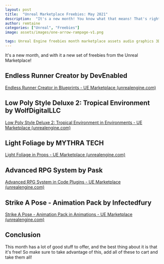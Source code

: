 ```yaml
---
layout: post
title:  "Unreal Marketplace Freebies: May 2021"
description:  "It's a new month! You know what that means! That's right, more freebies from the Unreal Marketplace!"
author: remtaine
categories: ["Unreal", "Freebies"]
image: assets/images/one-arrow-rampage-v1.png

tags: Unreal Engine freebies month marketplace assets audio graphics 3D models music sfx
---
```


It's a new month, and with it a new set of freebies from the Unreal Marketplace!

## Endless Runner Creator by DevEnabled

[Endless Runner Creator in Blueprints - UE Marketplace (unrealengine.com)](https://www.unrealengine.com/marketplace/en-US/product/endless-runner-creator)

## Low Poly Style Deluxe 2: Tropical Environment by WolfDigitalLLC

[Low Poly Style Deluxe 2: Tropical Environment in Environments - UE Marketplace (unrealengine.com)](https://www.unrealengine.com/marketplace/en-US/product/low-poly-style-deluxe-2-tropical-environment)

## Light Foliage by MYTHRA TECH 

[Light Foliage in Props - UE Marketplace (unrealengine.com)](https://www.unrealengine.com/marketplace/en-US/product/light-foliage)

## Advanced RPG System by Pask

[Advanced RPG System in Code Plugins - UE Marketplace (unrealengine.com)](https://www.unrealengine.com/marketplace/en-US/product/advanced-rpg-system)

## Strike A Pose - Animation Pack by Infectedfury

[Strike A Pose - Animation Pack in Animations - UE Marketplace (unrealengine.com)](https://www.unrealengine.com/marketplace/en-US/product/strike-a-pose-animation-pack)

## Conclusion

This month has a lot of good stuff to offer, and the best thing about it is that it's free! So make sure to take advantage of this, add all of these to cart and take them all!